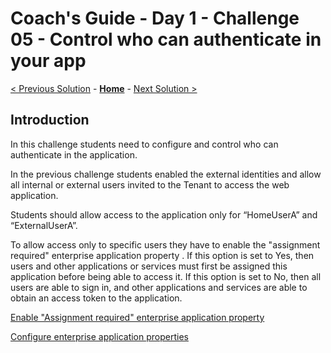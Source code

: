 # Coach's Guide - Day 1 - Challenge 05 - Control who can authenticate in your app

 [< Previous Solution](./Solution_D1_04.md) - **[Home](../README.md)** - [Next Solution >](./Solution_D1_06.md)

## Introduction

In this challenge students need to configure and control who can authenticate in the application.

In the previous challenge students enabled the external identities and allow all internal or external users invited to the Tenant to access the web application.

Students should allow access to the application only for “HomeUserA” and “ExternalUserA”.

To allow access only to specific users they have to enable the "assignment required" enterprise application property .
If this option is set to Yes, then users and other applications or services must first be assigned this application before being able to access it.
If this option is set to No, then all users are able to sign in, and other applications and services are able to obtain an access token to the application.

[Enable "Assignment required" enterprise application property](https://learn.microsoft.com/en-us/azure/active-directory/manage-apps/application-properties?source=recommendations#assignment-required)

[Configure enterprise application properties](https://learn.microsoft.com/en-us/azure/active-directory/manage-apps/add-application-portal-configure#configure-application-properties)
